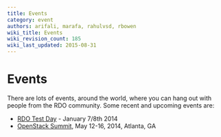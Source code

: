 ```yaml
---
title: Events
category: event
authors: arifali, marafa, rahulvsd, rbowen
wiki_title: Events
wiki_revision_count: 185
wiki_last_updated: 2015-08-31
---
```


# Events

There are lots of events, around the world, where you can hang out with people from the RDO community. Some recent and upcoming events are:

*   [ RDO Test Day](RDO_test_day_January_2014) - January 7/8th 2014
*   [OpenStack Summit](http://www.openstack.org/summit/openstack-summit-atlanta-2014/), May 12-16, 2014, Atlanta, GA
